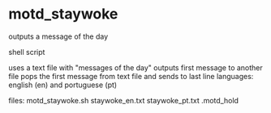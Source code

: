 # motd_staywoke
outputs a message of the day

shell script

uses a text file with "messages of the day"
outputs first message to another file
pops the first message from text file and sends to last line
languages: english (en) and portuguese (pt)

files: motd_staywoke.sh staywoke_en.txt staywoke_pt.txt .motd_hold

